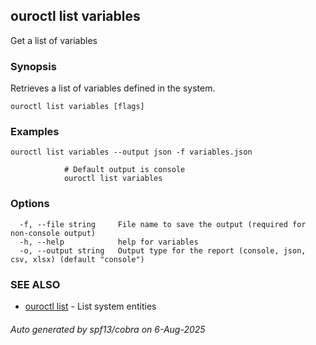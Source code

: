 ## ouroctl list variables

Get a list of variables

### Synopsis

Retrieves a list of variables defined in the system.

```
ouroctl list variables [flags]
```

### Examples

```
ouroctl list variables --output json -f variables.json

			# Default output is console
			ouroctl list variables
```

### Options

```
  -f, --file string     File name to save the output (required for non-console output)
  -h, --help            help for variables
  -o, --output string   Output type for the report (console, json, csv, xlsx) (default "console")
```

### SEE ALSO

* [ouroctl list](ouroctl_list.md)	 - List system entities

###### Auto generated by spf13/cobra on 6-Aug-2025
